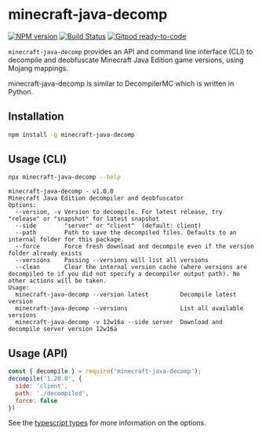 # minecraft-java-decomp
[![NPM version](https://img.shields.io/npm/v/minecraft-java-decomp.svg)](http://npmjs.com/package/minecraft-java-decomp)
[![Build Status](https://github.com/extremeheat/minecraft-java-decomp/actions/workflows/ci.yml/badge.svg)](https://github.com/extremeheat/minecraft-java-decomp/actions/workflows/)
[![Gitpod ready-to-code](https://img.shields.io/badge/Gitpod-ready--to--code-blue?logo=gitpod)](https://gitpod.io/#https://github.com/extremeheat/minecraft-java-decomp)

`minecraft-java-decomp` provides an API and command line interface (CLI) to decompile and deobfuscate Minecraft Java Edition game versions, using Mojang mappings.

minecraft-java-decomp is similar to DecompilerMC which is written in Python. 

## Installation
```bash
npm install -g minecraft-java-decomp
```

## Usage (CLI)
```bash
npx minecraft-java-decomp --help
```

```
minecraft-java-decomp - v1.0.0
Minecraft Java Edition decompiler and deobfuscator
Options:
  --version, -v Version to decompile. For latest release, try "release" or "snapshot" for latest snapshot
  --side        "server" or "client"  (default: client)
  --path        Path to save the decompiled files. Defaults to an internal folder for this package.
  --force       Force fresh download and decompile even if the version folder already exists
  --versions    Passing --versions will list all versions
  --clean       Clear the internal version cache (where versions are decompiled to if you did not specify a decompiler output path). No other actions will be taken.
Usage:
  minecraft-java-decomp --version latest         Decompile latest version
  minecraft-java-decomp --versions               List all available versions
  minecraft-java-decomp -v 12w16a --side server  Download and decompile server version 12w16a
```

## Usage (API)
```javascript
const { decompile } = require('minecraft-java-decomp');
decompile('1.20.0', {
  side: 'client',
  path: './decompiled',
  force: false
})
```

See the [typescript types](src/index.d.ts) for more information on the options.